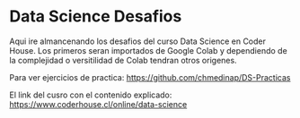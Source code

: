 # Data Science Desafios

Aqui ire almancenando los desafios del curso Data Science en Coder House. Los primeros seran importados de Google Colab y dependiendo de la complejidad o versitilidad de Colab tendran otros origenes. 

Para ver ejercicios de practica: https://github.com/chmedinap/DS-Practicas

El link del cusro con el contenido explicado: https://www.coderhouse.cl/online/data-science
